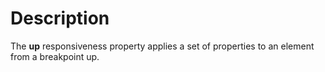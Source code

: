 # Description

The **up** responsiveness property applies a set of properties to an element from a breakpoint up.